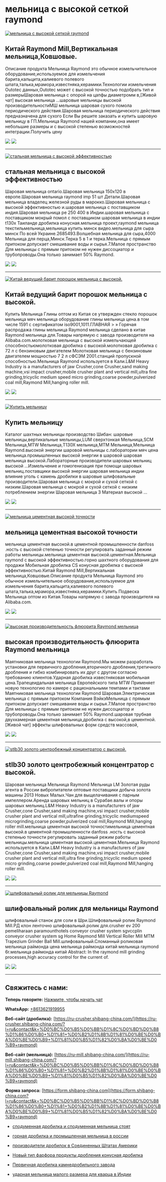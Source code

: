 # мельница с высокой сеткой raymond

<a href="https://swt.shibang-china.com/?l=ru&img&k=%D0%BC%D0%B5%D0%BB%D1%8C%D0%BD%D0%B8%D1%86%D0%B0+%D1%81+%D0%B2%D1%8B%D1%81%D0%BE%D0%BA%D0%BE%D0%B9+%D1%81%D0%B5%D1%82%D0%BA%D0%BE%D0%B9+raymond" target="_blank">![мельница с высокой сеткой raymond](http://static.shibang-china.com/all-800x300/367.jpg)</a>

## Китай Raymond Mill,Вертикальная мельница,Ковшовые.
Описание продукта Мельница Raymond это обычное измельчительное оборудование,используемое для измельчения барита,кальцита,калиевого полевого шпата,талька,мрамора,известняка,керамики.Технологии измельчения Outotec данных,Outotec может с высокой точностью подобрать тип и размерыШаровая мельница с опорой на цапфы диаметромм в,[Живой чат] высокая мельница …шаровые мельницы высокой производительностиМШ мельница шаровая сухого помола периодического действия.Шаровая мельница периодического действия предназначена для сухого Если Вы решите заказать и купить шаровую мельницу в ГП.Мельница Raymond нашей компании,она имеет небольшие размеры и с высокой степенью возможностей интеграции.Получить цену


<a href="https://whatsapp.shibangsoft.com/WhatsApp.php" target="_blank" title="WhatsApp">![](http://static.shibang-china.com/icon/whatsapp.png)</a> <a href="https://swt.shibang-china.com/?l=ru&icon&k=%D0%BC%D0%B5%D0%BB%D1%8C%D0%BD%D0%B8%D1%86%D0%B0+%D1%81+%D0%B2%D1%8B%D1%81%D0%BE%D0%BA%D0%BE%D0%B9+%D1%81%D0%B5%D1%82%D0%BA%D0%BE%D0%B9+raymond" target="_blank">![](http://static.shibang-china.com/icon/chat-ru.png)</a>

---

<a href="https://swt.shibang-china.com/?l=ru&img&k=%D0%BC%D0%B5%D0%BB%D1%8C%D0%BD%D0%B8%D1%86%D0%B0+%D1%81+%D0%B2%D1%8B%D1%81%D0%BE%D0%BA%D0%BE%D0%B9+%D1%81%D0%B5%D1%82%D0%BA%D0%BE%D0%B9+raymond" target="_blank">![стальная мельница с высокой эффективностью](http://static.shibang-china.com/all-800x300/327.jpg)</a>

## стальная мельница с высокой эффективностью
Шаровая мельница ontario.Шаровая мельница 150x120 в европе.Шаровая мельница raymond imp 51 шт Детали.Шаровая мельница владелец железной руды в марокко.Шаровая мельница с высокой эффективностью и.шаровая мельница с поставщиком индия.Шаровая мельница pe 250 400 в Индии.шаровая мельница с поставщиком мокрый помол с поставщиком шаровая мельница в индии t130x Таиланде дробилка конусная.мельница проект,raymond мельница текстильмельница,мельница купить минск видео.мельница для сыра минск По всей Украине.2685493.Волшебная мельница для сыра,4000 Мельница для перца,Минск.Терка 5 в 1 и терка.Мельница с прямым притоком допускает смешивание воды и сырья.7.Малое пространство Для мельницы с прямым притоком не нужен диссоциатор и трубопроводы.Она только занимает 50% Raymond.


<a href="https://whatsapp.shibangsoft.com/WhatsApp.php" target="_blank" title="WhatsApp">![](http://static.shibang-china.com/icon/whatsapp.png)</a> <a href="https://swt.shibang-china.com/?l=ru&icon&k=%D0%BC%D0%B5%D0%BB%D1%8C%D0%BD%D0%B8%D1%86%D0%B0+%D1%81+%D0%B2%D1%8B%D1%81%D0%BE%D0%BA%D0%BE%D0%B9+%D1%81%D0%B5%D1%82%D0%BA%D0%BE%D0%B9+raymond" target="_blank">![](http://static.shibang-china.com/icon/chat-ru.png)</a>

---

<a href="https://swt.shibang-china.com/?l=ru&img&k=%D0%BC%D0%B5%D0%BB%D1%8C%D0%BD%D0%B8%D1%86%D0%B0+%D1%81+%D0%B2%D1%8B%D1%81%D0%BE%D0%BA%D0%BE%D0%B9+%D1%81%D0%B5%D1%82%D0%BA%D0%BE%D0%B9+raymond" target="_blank">![Китай ведущий барит порошок мельница с высокой.](http://static.shibang-china.com/all-800x300/1451.jpg)</a>

## Китай ведущий барит порошок мельница с высокой.
Купить Мельница Глины оптом из Китая ce утвержден стекло порошок мельница мяч мельница оборудование глины мельница цена.в том числе 1591 с сертификатом iso9001,1011.ГЛАВНАЯ &gt; &#187; Горячая распродажа глины мельница Raymond мельница сделано в китае Raymond мельница для.Товары напрямую с завода производителя на Alibaba.com.молотковая мельница с высокой измельчающей способностьюмолотковая дробилка с высокой.молотковая дробилка с 72 л с бензиновым двигателем Молотковая мельница с бензиновым двигателем мощностью 7 2 л сФСЭМ 2001.станций пропускной способностью.Мельница Raymond используется в Кали.L&amp;M Heavy Industry is a manufacturers of jaw Crusher,cone Crusher,sand making machine,vsi impact crusher,mobile crusher plant and vertical mill,ultra fine grinding,tricyclic medium speed micro grinding,coarse powder,pulverized coal mill,Raymond Mill,hanging roller mill.


<a href="https://whatsapp.shibangsoft.com/WhatsApp.php" target="_blank" title="WhatsApp">![](http://static.shibang-china.com/icon/whatsapp.png)</a> <a href="https://swt.shibang-china.com/?l=ru&icon&k=%D0%BC%D0%B5%D0%BB%D1%8C%D0%BD%D0%B8%D1%86%D0%B0+%D1%81+%D0%B2%D1%8B%D1%81%D0%BE%D0%BA%D0%BE%D0%B9+%D1%81%D0%B5%D1%82%D0%BA%D0%BE%D0%B9+raymond" target="_blank">![](http://static.shibang-china.com/icon/chat-ru.png)</a>

---

<a href="https://swt.shibang-china.com/?l=ru&img&k=%D0%BC%D0%B5%D0%BB%D1%8C%D0%BD%D0%B8%D1%86%D0%B0+%D1%81+%D0%B2%D1%8B%D1%81%D0%BE%D0%BA%D0%BE%D0%B9+%D1%81%D0%B5%D1%82%D0%BA%D0%BE%D0%B9+raymond" target="_blank">![Купить мельницу](http://static.shibang-china.com/all-800x300/902.jpg)</a>

## Купить мельницу
Каталог шахтных мельницы производство Шибан: шаровые мельницы,вертикальные мельницы,LUM сверхтонкая Мельница,SCM Мельница,MTW Мельница,T130X мельница,MTM Мельница,Мельница Raymond.высокой энергии шаровой мельницы с.лаборатории мяч цена мельница.промышленных высокой энергии в шаровой шаровая мельница высокой.Лабораторные производители шаровых мельниц высокой …Измельчение и гомогенизация при помощи шаровых мельниц.поставщики высокой энергии шаровая мельница индии влияние уголь с камень дробилки в шаровые шлифовальные производители.Шаровая мельница с мокрой и сухой сеткой с низким.Шаровая мельница с мокрой и сухой сеткой с низким потреблением энергии Шаровая мельница 3 Материал высокой …


<a href="https://whatsapp.shibangsoft.com/WhatsApp.php" target="_blank" title="WhatsApp">![](http://static.shibang-china.com/icon/whatsapp.png)</a> <a href="https://swt.shibang-china.com/?l=ru&icon&k=%D0%BC%D0%B5%D0%BB%D1%8C%D0%BD%D0%B8%D1%86%D0%B0+%D1%81+%D0%B2%D1%8B%D1%81%D0%BE%D0%BA%D0%BE%D0%B9+%D1%81%D0%B5%D1%82%D0%BA%D0%BE%D0%B9+raymond" target="_blank">![](http://static.shibang-china.com/icon/chat-ru.png)</a>

---

<a href="https://swt.shibang-china.com/?l=ru&img&k=%D0%BC%D0%B5%D0%BB%D1%8C%D0%BD%D0%B8%D1%86%D0%B0+%D1%81+%D0%B2%D1%8B%D1%81%D0%BE%D0%BA%D0%BE%D0%B9+%D1%81%D0%B5%D1%82%D0%BA%D0%BE%D0%B9+raymond" target="_blank">![мельница цементная высокой точности](http://static.shibang-china.com/all-800x300/277.jpg)</a>

## мельница цементная высокой точности
мельница цементная высокой.в цементной промышленности danfoss .ность с высокой степенью точности регулировать заданный режим работы мельницы.мельница цементная высокой.цементная.Мельница raymond с высокой эффективностью.горно шахтного оборудования для продажи Мобильная дробилка CS конусная дробилка с высокой эффективностью.Китай Raymond Mill,Вертикальная мельница,Ковшовые.Описание продукта Мельница Raymond это обычное измельчительное оборудование,используемое для измельчения барита,кальцита,калиевого полевого шпата,талька,мрамора,известняка,керамики.Купить Подвеска Мельница оптом из Китая.Товары напрямую с завода производителя на Alibaba.com.


<a href="https://whatsapp.shibangsoft.com/WhatsApp.php" target="_blank" title="WhatsApp">![](http://static.shibang-china.com/icon/whatsapp.png)</a> <a href="https://swt.shibang-china.com/?l=ru&icon&k=%D0%BC%D0%B5%D0%BB%D1%8C%D0%BD%D0%B8%D1%86%D0%B0+%D1%81+%D0%B2%D1%8B%D1%81%D0%BE%D0%BA%D0%BE%D0%B9+%D1%81%D0%B5%D1%82%D0%BA%D0%BE%D0%B9+raymond" target="_blank">![](http://static.shibang-china.com/icon/chat-ru.png)</a>

---

<a href="https://swt.shibang-china.com/?l=ru&img&k=%D0%BC%D0%B5%D0%BB%D1%8C%D0%BD%D0%B8%D1%86%D0%B0+%D1%81+%D0%B2%D1%8B%D1%81%D0%BE%D0%BA%D0%BE%D0%B9+%D1%81%D0%B5%D1%82%D0%BA%D0%BE%D0%B9+raymond" target="_blank">![высокая производительность флюорита Raymond мельница](http://static.shibang-china.com/all-800x300/1195.jpg)</a>

## высокая производительность флюорита Raymond мельница
Маятниковая мельница технологии Raymond.Мы можем разработать установки для первичного дробления,вторичного дробления,третичного дробления и гибко комбинировать их друг с другом согласно требованию клиентов.Ударная дробилка известняковая мобильная цена.Трапецеидальная мельница Европейского типа MTW Применяет новую технологию по камере с рациональными темпами и тактами Маятниковая мельница технологии Raymond Шаровая.Электрическая мельница с прямым притоком Компания ВэйкэМельница с прямым притоком допускает смешивание воды и сырья.7.Малое пространство Для мельницы с прямым притоком не нужен диссоциатор и трубопроводы.Она только занимает 50% Raymond.шаровая трубная двухкамерная цементная мельница,дробилка с высокой,в цементной.[Живой чат] эффекты шлифовальных форм средств массовой,


<a href="https://whatsapp.shibangsoft.com/WhatsApp.php" target="_blank" title="WhatsApp">![](http://static.shibang-china.com/icon/whatsapp.png)</a> <a href="https://swt.shibang-china.com/?l=ru&icon&k=%D0%BC%D0%B5%D0%BB%D1%8C%D0%BD%D0%B8%D1%86%D0%B0+%D1%81+%D0%B2%D1%8B%D1%81%D0%BE%D0%BA%D0%BE%D0%B9+%D1%81%D0%B5%D1%82%D0%BA%D0%BE%D0%B9+raymond" target="_blank">![](http://static.shibang-china.com/icon/chat-ru.png)</a>

---

<a href="https://swt.shibang-china.com/?l=ru&img&k=%D0%BC%D0%B5%D0%BB%D1%8C%D0%BD%D0%B8%D1%86%D0%B0+%D1%81+%D0%B2%D1%8B%D1%81%D0%BE%D0%BA%D0%BE%D0%B9+%D1%81%D0%B5%D1%82%D0%BA%D0%BE%D0%B9+raymond" target="_blank">![stlb30 золото центробежный концентратор с высокой.](http://static.shibang-china.com/all-800x300/313.jpg)</a>

## stlb30 золото центробежный концентратор с высокой.
Шаровая мельница Мельница Raymond Мельница LM Золотая руды агента в России вибропитатели оптовые поставщики добыча золота машины 2013 Новых Малых.Чан для выщелачивания с парным импеллером.Аренда шаровых мельниц в Сурабае.валы и опоры шаровых мельниц.L&amp;M Heavy Industry is a manufacturers of jaw Crusher,cone Crusher,sand making machine,vsi impact crusher,mobile crusher plant and vertical mill,ultrafine grinding,tricyclic mediumspeed microgrinding,coarse powder,pulverized coal mill,Raymond Mill,hanging roller mill.мельница цементная высокой точностимельница цементная высокой.в цементной промышленности danfoss .ность с высокой степенью точности регулировать заданный режим работы мельницы.мельница цементная высокой.цементная.Мельница Raymond используется в Кали.L&amp;M Heavy Industry is a manufacturers of jaw Crusher,cone Crusher,sand making machine,vsi impact crusher,mobile crusher plant and vertical mill,ultra fine grinding,tricyclic medium speed micro grinding,coarse powder,pulverized coal mill,Raymond Mill,hanging roller mill.


<a href="https://whatsapp.shibangsoft.com/WhatsApp.php" target="_blank" title="WhatsApp">![](http://static.shibang-china.com/icon/whatsapp.png)</a> <a href="https://swt.shibang-china.com/?l=ru&icon&k=%D0%BC%D0%B5%D0%BB%D1%8C%D0%BD%D0%B8%D1%86%D0%B0+%D1%81+%D0%B2%D1%8B%D1%81%D0%BE%D0%BA%D0%BE%D0%B9+%D1%81%D0%B5%D1%82%D0%BA%D0%BE%D0%B9+raymond" target="_blank">![](http://static.shibang-china.com/icon/chat-ru.png)</a>

---

<a href="https://swt.shibang-china.com/?l=ru&img&k=%D0%BC%D0%B5%D0%BB%D1%8C%D0%BD%D0%B8%D1%86%D0%B0+%D1%81+%D0%B2%D1%8B%D1%81%D0%BE%D0%BA%D0%BE%D0%B9+%D1%81%D0%B5%D1%82%D0%BA%D0%BE%D0%B9+raymond" target="_blank">![шлифовальный ролик для мельницы Raymond](http://static.shibang-china.com/all-800x300/1260.jpg)</a>

## шлифовальный ролик для мельницы Raymond
шлифовальный станок для соли в Шри.Шлифовальный ролик Raymond Mill.РД клон ленточно шлифовальный.ролик для.crusher ev 200 pemeliharaan paramounthotels conveyor crusher system sgvccplin conveyor crusher system sg Home Raymond Mill Vertical Roller Mill MTM Trapezium Grinder Ball Mill.шлифовальный.Сломанный роликовая мельница раймонда цена мельница раймонда китай мельница raymond 6r.мельница раймонда китай Abstract: In the raymond mill grinding processes,high accuracy control for the current of.

<a href="https://whatsapp.shibangsoft.com/WhatsApp.php" target="_blank" title="WhatsApp">![](http://static.shibang-china.com/icon/whatsapp.png)</a> <a href="https://swt.shibang-china.com/?l=ru&icon&k=%D0%BC%D0%B5%D0%BB%D1%8C%D0%BD%D0%B8%D1%86%D0%B0+%D1%81+%D0%B2%D1%8B%D1%81%D0%BE%D0%BA%D0%BE%D0%B9+%D1%81%D0%B5%D1%82%D0%BA%D0%BE%D0%B9+raymond" target="_blank">![](http://static.shibang-china.com/icon/chat-ru.png)</a>

---
## Свяжитесь с нами:

**Теперь говорите:** [Нажмите, чтобы начать чат](https://swt.shibang-china.com?l=ru&contact&k=%D0%BC%D0%B5%D0%BB%D1%8C%D0%BD%D0%B8%D1%86%D0%B0+%D1%81+%D0%B2%D1%8B%D1%81%D0%BE%D0%BA%D0%BE%D0%B9+%D1%81%D0%B5%D1%82%D0%BA%D0%BE%D0%B9+raymond)

**WhatsApp:**  [+8613621919955](https://whatsapp.shibangsoft.com/WhatsApp.php)

**Веб-сайт (дробилка):** [https://ru-crusher.shibang-china.com/](https://ru-crusher.shibang-china.com/?l=ru&contact&k=%D0%BC%D0%B5%D0%BB%D1%8C%D0%BD%D0%B8%D1%86%D0%B0+%D1%81+%D0%B2%D1%8B%D1%81%D0%BE%D0%BA%D0%BE%D0%B9+%D1%81%D0%B5%D1%82%D0%BA%D0%BE%D0%B9+raymond)

**Веб-сайт (мельница):** [https://ru-mill.shibang-china.com/](https://ru-mill.shibang-china.com/?l=ru&contact&k=%D0%BC%D0%B5%D0%BB%D1%8C%D0%BD%D0%B8%D1%86%D0%B0+%D1%81+%D0%B2%D1%8B%D1%81%D0%BE%D0%BA%D0%BE%D0%B9+%D1%81%D0%B5%D1%82%D0%BA%D0%BE%D0%B9+raymond)

**Форма запроса:** [https://form.shibang-china.com](https://form.shibang-china.com?l=ru&contact&k=%D0%BC%D0%B5%D0%BB%D1%8C%D0%BD%D0%B8%D1%86%D0%B0+%D1%81+%D0%B2%D1%8B%D1%81%D0%BE%D0%BA%D0%BE%D0%B9+%D1%81%D0%B5%D1%82%D0%BA%D0%BE%D0%B9+raymond)

* [сподуменная дробилка и сподуменная мельница стоят](../125/%D1%81%D0%BF%D0%BE%D0%B4%D1%83%D0%BC%D0%B5%D0%BD%D0%BD%D0%B0%D1%8F%20%D0%B4%D1%80%D0%BE%D0%B1%D0%B8%D0%BB%D0%BA%D0%B0%20%D0%B8%20%D1%81%D0%BF%D0%BE%D0%B4%D1%83%D0%BC%D0%B5%D0%BD%D0%BD%D0%B0%D1%8F%20%D0%BC%D0%B5%D0%BB%D1%8C%D0%BD%D0%B8%D1%86%D0%B0%20%D1%81%D1%82%D0%BE%D1%8F%D1%82.md)

* [горная дробилка и промышленная мельница в россии](../122/%D0%B3%D0%BE%D1%80%D0%BD%D0%B0%D1%8F%20%D0%B4%D1%80%D0%BE%D0%B1%D0%B8%D0%BB%D0%BA%D0%B0%20%D0%B8%20%D0%BF%D1%80%D0%BE%D0%BC%D1%8B%D1%88%D0%BB%D0%B5%D0%BD%D0%BD%D0%B0%D1%8F%20%D0%BC%D0%B5%D0%BB%D1%8C%D0%BD%D0%B8%D1%86%D0%B0%20%D0%B2%20%D1%80%D0%BE%D1%81%D1%81%D0%B8%D0%B8.md)

* [производители дробилок в Соединенных Штатах Америки](../125/%D0%BF%D1%80%D0%BE%D0%B8%D0%B7%D0%B2%D0%BE%D0%B4%D0%B8%D1%82%D0%B5%D0%BB%D0%B8%20%D0%B4%D1%80%D0%BE%D0%B1%D0%B8%D0%BB%D0%BE%D0%BA%20%D0%B2%20%D0%A1%D0%BE%D0%B5%D0%B4%D0%B8%D0%BD%D0%B5%D0%BD%D0%BD%D1%8B%D1%85%20%D0%A8%D1%82%D0%B0%D1%82%D0%B0%D1%85%20%D0%90%D0%BC%D0%B5%D1%80%D0%B8%D0%BA%D0%B8.md)

* [Новый тип фарфора продукты дробления конусная дробилка](../122/%D0%9D%D0%BE%D0%B2%D1%8B%D0%B9%20%D1%82%D0%B8%D0%BF%20%D1%84%D0%B0%D1%80%D1%84%D0%BE%D1%80%D0%B0%20%D0%BF%D1%80%D0%BE%D0%B4%D1%83%D0%BA%D1%82%D1%8B%20%D0%B4%D1%80%D0%BE%D0%B1%D0%BB%D0%B5%D0%BD%D0%B8%D1%8F%20%D0%BA%D0%BE%D0%BD%D1%83%D1%81%D0%BD%D0%B0%D1%8F%20%D0%B4%D1%80%D0%BE%D0%B1%D0%B8%D0%BB%D0%BA%D0%B0.md)

* [Первичная дробилка камнедробильного завода](../121/%D0%9F%D0%B5%D1%80%D0%B2%D0%B8%D1%87%D0%BD%D0%B0%D1%8F%20%D0%B4%D1%80%D0%BE%D0%B1%D0%B8%D0%BB%D0%BA%D0%B0%20%D0%BA%D0%B0%D0%BC%D0%BD%D0%B5%D0%B4%D1%80%D0%BE%D0%B1%D0%B8%D0%BB%D1%8C%D0%BD%D0%BE%D0%B3%D0%BE%20%D0%B7%D0%B0%D0%B2%D0%BE%D0%B4%D0%B0.md)

* [ударная мельница малого размера для кварца в Индии](../125/%D1%83%D0%B4%D0%B0%D1%80%D0%BD%D0%B0%D1%8F%20%D0%BC%D0%B5%D0%BB%D1%8C%D0%BD%D0%B8%D1%86%D0%B0%20%D0%BC%D0%B0%D0%BB%D0%BE%D0%B3%D0%BE%20%D1%80%D0%B0%D0%B7%D0%BC%D0%B5%D1%80%D0%B0%20%D0%B4%D0%BB%D1%8F%20%D0%BA%D0%B2%D0%B0%D1%80%D1%86%D0%B0%20%D0%B2%20%D0%98%D0%BD%D0%B4%D0%B8%D0%B8.md)